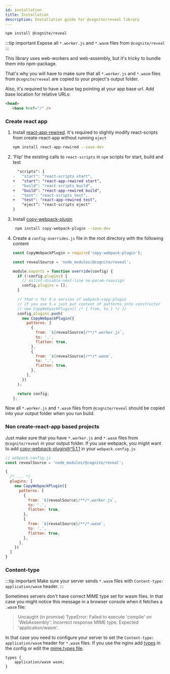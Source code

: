 ```yaml
---
id: installation
title: Installation
description: Installation guide for @cognite/reveal library
---
```


```bash npm2yarn
npm install @cognite/reveal
```

:::tip important
Expose all `*.worker.js` and `*.wasm` files from `@cognite/reveal`
:::

This library uses web-workers and web-assembly, but it's tricky to bundle them into npm-package. 

That's why you will have to make sure that all `*.worker.js` and `*.wasm` files from `@cognite/reveal` are copied
to your project's output folder. 

Also, it's required to have a base tag pointing at your app base url. Add base location for relative URLs:

```html title="/index.html"
<head>
   <base href="/" /> 
``` 

### Create react app

1. Install [react-app-rewired](https://github.com/timarney/react-app-rewired). It's required to slightly modify react-scripts from create-react-app without running `eject`

    ```bash npm2yarn
    npm install react-app-rewired --save-dev
    ```
   
1. 'Flip' the existing calls to `react-scripts` in `npm` scripts for start, build and test
 
   ```diff title="/package.json"
     "scripts": {
   -   "start": "react-scripts start",
   +   "start": "react-app-rewired start",
   -   "build": "react-scripts build",
   +   "build": "react-app-rewired build",
   -   "test": "react-scripts test",
   +   "test": "react-app-rewired test",
       "eject": "react-scripts eject"
   }
   ```

1. Install [copy-webpack-plugin](https://webpack.js.org/plugins/copy-webpack-plugin/)
    
   ```bash npm2yarn
    npm install copy-webpack-plugin --save-dev
    ```

1. Create a `config-overrides.js` file in the root directory with the following content

    ```javascript title="./config-overrides.js"
    const CopyWebpackPlugin = require('copy-webpack-plugin');
    
    const revealSource = 'node_modules/@cognite/reveal';
    
    module.exports = function override(config) {
      if (!config.plugins) {
        // eslint-disable-next-line no-param-reassign
        config.plugins = [];
      }
    
      // that's for 6.x version of webpack-copy-plugin
      // if you use 5.x just put content of patterns into constructor
      // new CopyWebpackPlugin([ /* { from, to } */ ])
      config.plugins.push(
        new CopyWebpackPlugin({
          patterns: [
            {
              from: `${revealSource}/**/*.worker.js`,
              to: '.',
              flatten: true,
            },
            {
              from: `${revealSource}/**/*.wasm`,
              to: '.',
              flatten: true,
            },
          ],
        })
      );
    
      return config;
    };
    ```
   
Now all `*.worker.js` and `*.wasm` files from `@cognite/reveal` should be copied into your output folder when you run build.

### Non create-react-app based projects

Just make sure that you have `*.worker.js` and `*.wasm` files from `@cognite/reveal` in your output folder.
If you use webpack, you might want to add [copy-webpack-plugin@^5.1.1](https://webpack.js.org/plugins/copy-webpack-plugin/)
in your `webpack.config.js`

```javascript
// webpack.config.js
const revealSource = 'node_modules/@cognite/reveal';

{
  /* ... */
  plugins: [
    new CopyWebpackPlugin({
      patterns: [
        {
          from: `${revealSource}/**/*.worker.js`,
          to: '.',
          flatten: true,
        },
        {
          from: `${revealSource}/**/*.wasm`,
          to: '.',
          flatten: true,
        },
      ],
    })
  ]
}
```

### Content-type

:::tip important
Make sure your server sends `*.wasm` files with `Content-type: application/wasm` header.
:::

Sometimes servers don't have correct MIME type set for wasm files. 
In that case you might notice this message in a browser console when it fetches a `.wasm` file:

> Uncaught (in promise) TypeError: Failed to execute 'compile' on 'WebAssembly': Incorrect response MIME type. Expected 'application/wasm'.

In that case you need to configure your server to set the `Content-type: application/wasm` header for `*.wasm` files. 
If you use the nginx add [types](https://nginx.org/en/docs/http/ngx_http_core_module.html#types) in the config 
or edit the [mime.types file](https://www.nginx.com/resources/wiki/start/topics/examples/full/#mime-types). 

```types title="/mime.types"
types {
    application/wasm wasm;
}
```
